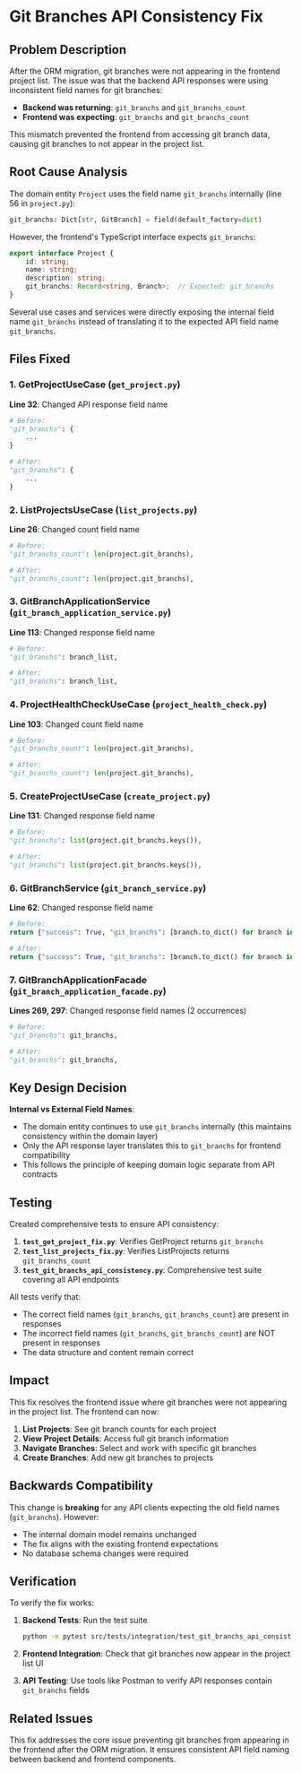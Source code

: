 # Git Branches API Consistency Fix

## Problem Description

After the ORM migration, git branches were not appearing in the frontend project list. The issue was that the backend API responses were using inconsistent field names for git branches:

- **Backend was returning**: `git_branchs` and `git_branchs_count`
- **Frontend was expecting**: `git_branchs` and `git_branchs_count`

This mismatch prevented the frontend from accessing git branch data, causing git branches to not appear in the project list.

## Root Cause Analysis

The domain entity `Project` uses the field name `git_branchs` internally (line 56 in `project.py`):
```python
git_branchs: Dict[str, GitBranch] = field(default_factory=dict)
```

However, the frontend's TypeScript interface expects `git_branchs`:
```typescript
export interface Project {
    id: string;
    name: string;
    description: string;
    git_branchs: Record<string, Branch>;  // Expected: git_branchs
}
```

Several use cases and services were directly exposing the internal field name `git_branchs` instead of translating it to the expected API field name `git_branchs`.

## Files Fixed

### 1. GetProjectUseCase (`get_project.py`)
**Line 32**: Changed API response field name
```python
# Before:
"git_branchs": {
    ...
}

# After: 
"git_branchs": {
    ...
}
```

### 2. ListProjectsUseCase (`list_projects.py`)
**Line 26**: Changed count field name
```python
# Before:
"git_branchs_count": len(project.git_branchs),

# After:
"git_branchs_count": len(project.git_branchs),
```

### 3. GitBranchApplicationService (`git_branch_application_service.py`)
**Line 113**: Changed response field name
```python
# Before:
"git_branchs": branch_list,

# After:
"git_branchs": branch_list,
```

### 4. ProjectHealthCheckUseCase (`project_health_check.py`)
**Line 103**: Changed count field name
```python
# Before:
"git_branchs_count": len(project.git_branchs),

# After:
"git_branchs_count": len(project.git_branchs),
```

### 5. CreateProjectUseCase (`create_project.py`)
**Line 131**: Changed response field name
```python
# Before:
"git_branchs": list(project.git_branchs.keys()),

# After:
"git_branchs": list(project.git_branchs.keys()),
```

### 6. GitBranchService (`git_branch_service.py`)
**Line 62**: Changed response field name
```python
# Before:
return {"success": True, "git_branchs": [branch.to_dict() for branch in project.git_branchs.values()]}

# After:
return {"success": True, "git_branchs": [branch.to_dict() for branch in project.git_branchs.values()]}
```

### 7. GitBranchApplicationFacade (`git_branch_application_facade.py`)
**Lines 269, 297**: Changed response field names (2 occurrences)
```python
# Before:
"git_branchs": git_branchs,

# After:
"git_branchs": git_branchs,
```

## Key Design Decision

**Internal vs External Field Names**: 
- The domain entity continues to use `git_branchs` internally (this maintains consistency within the domain layer)
- Only the API response layer translates this to `git_branchs` for frontend compatibility
- This follows the principle of keeping domain logic separate from API contracts

## Testing

Created comprehensive tests to ensure API consistency:

1. **`test_get_project_fix.py`**: Verifies GetProject returns `git_branchs`
2. **`test_list_projects_fix.py`**: Verifies ListProjects returns `git_branchs_count`
3. **`test_git_branchs_api_consistency.py`**: Comprehensive test suite covering all API endpoints

All tests verify that:
- The correct field names (`git_branchs`, `git_branchs_count`) are present in responses
- The incorrect field names (`git_branchs`, `git_branchs_count`) are NOT present in responses
- The data structure and content remain correct

## Impact

This fix resolves the frontend issue where git branches were not appearing in the project list. The frontend can now:

1. **List Projects**: See git branch counts for each project
2. **View Project Details**: Access full git branch information
3. **Navigate Branches**: Select and work with specific git branches
4. **Create Branches**: Add new git branches to projects

## Backwards Compatibility

This change is **breaking** for any API clients expecting the old field names (`git_branchs`). However:
- The internal domain model remains unchanged
- The fix aligns with the existing frontend expectations
- No database schema changes were required

## Verification

To verify the fix works:

1. **Backend Tests**: Run the test suite
   ```bash
   python -m pytest src/tests/integration/test_git_branchs_api_consistency.py -v
   ```

2. **Frontend Integration**: Check that git branches now appear in the project list UI

3. **API Testing**: Use tools like Postman to verify API responses contain `git_branchs` fields

## Related Issues

This fix addresses the core issue preventing git branches from appearing in the frontend after the ORM migration. It ensures consistent API field naming between backend and frontend components.